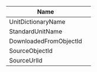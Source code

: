 | Name  |   |
| -- | -- |
|  UnitDictionaryName |   |
|  StandardUnitName |   |
|  DownloadedFromObjectId |   |
|  SourceObjectId |   |
|  SourceUrlId |   |
